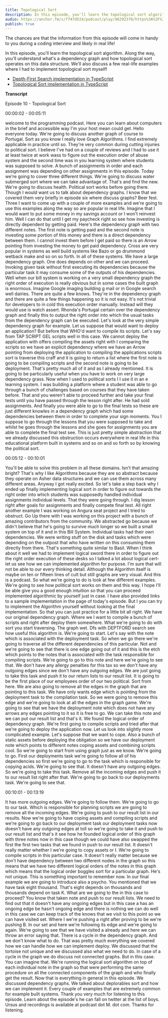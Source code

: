 ```yaml
---
title: Topological Sort
description: In this episode, you'll learn the topological sort algorithm. Along the way, you'll understand what's a dependency graph and how topological sort operates on this data structure. We'll also discuss a few real-life examples where I had to implement topological sort myself!
audio: https://anchor.fm/s/ff47d524/podcast/play/96292370/https%3A%2F%2Fd3ctxlq1ktw2nl.cloudfront.net%2Fstaging%2F2024-11-26%2F392135406-44100-2-1b86d41631cfb366.mp3
publish: true
---
```


The chances are that the information from this episode will come in handy to you during a coding interview and likely in real life!

In this episode, you'll learn the topological sort algorithm. Along the way, you'll understand what's a dependency graph and how topological sort operates on this data structure. We'll also discuss a few real-life examples where I had to implement topological sort myself!

- [Depth-First Search implementation in TypeScript](https://github.com/mgechev/programming-podcast-samples/blob/master/graph-traversal/dfs.ts)
- [Topological Sort implementation in TypeScript](https://github.com/mgechev/programming-podcast-samples/blob/master/topological-sort/topological-sort.ts)

**Transcript**

Episode 10 - Topological Sort

00:00:02 - 00:05:11

welcome to the programming podcast. Here you can learn about computers in the brief and accessible way I'm your host mean could get. Hello everyone today. We're going to discuss another graph of course to Portugal. Sort as you know I really love Graph Algorithms. I find extremely applicable in practice until so. They're very common during cutting injuries to political sort. I believe I've had on a couple of reviews and I had to use it at least twice at work wass to figure out the execution order of abuse system and the second time was in you learning system where students was supposed to solve. A bunch of assignments in order and each assignment was depending on other assignments in this episode. Today we're going to cover three different things. We're going to discuss water submerged sort where we can take advantage of. That's and find the new. We're going to discuss health. Political sort works before going there. Though I would want us to talk about dependency graphs. I know that we covered them very briefly in episode six where discuss graphs? Beer fest. Three I want to come up with a couple of more examples and we're going to use this examples along the way so are popular in real life. Imagine that I would want to put some money in my savings account or I won't reinvest him. Well I can do that until I get my paycheck right so see how investing is directly dependent by getting paid. Here's the dependency graph with two different notes. The first note is getting paid and the second note is investing some portion of this money and there is a direct dependency between them. I cannot invest them before I get paid so there is an Arrow pointing from investing the money to get paid dependency. Cross are very popular in systems as well build systems like Bazo or go drummond wetback make and so on so forth. In all of these systems. We have a large dependency graph. One does depends on other and we can proceed. Invoking given task without first executing its dependencies because the particular task it may consume some of the outputs of his dependencies. Well when our bill system is working on a very small dependency graph the right order of execution is really obvious but in some cases the built graph is enormous. Imagine Google imaging building g mail or in Google search well dairies. There are quite a few knows. They're in the dependency graph and there are quite a few things happening so it is not easy. It's not trivial for developers to in cold this execution order manually. Instead will they would use is watch assert. Rhonda's Portugal certain over the dependency graph and finally this to output the right order into which the usual tasks from the dependency graph can be executed. Let's look at the very simple dependency graph for example. Let us suppose that would want to deploy an application? But before that WHO'd want to compile its scripts. Let's say from TAP SCRIPT GEL scripts well in this case. We cannot deploy the application with offers compiling the assets right with I comparing the scripts so we have an explicit dependency where we have an Arrow pointing from deploying the application to compiling the applications scripts sort is traverse this craff and it is going to return a list where the first note is going to be compiling scripts and the second note is going to be deployment. That's pretty much all of it and as I already mentioned. It is going to be particularly useful when you have to work on very large dependency grass. Now when I used to political sorts I I use it in an e learning system. I was building a platform where a student was able to go through a bunch of challenges based on courses that they have taken before. That and you weren't able to proceed further and take your final tests until you have passed through the lesson right after. He had sold assignments. And finally you were able to go to the final tests so these are just different knowles in a dependency graph which had some dependencies between them in order to complete your sign moments. You I suppose to go through the lessons that you were supposed to take and whilst he goes through the lessons and she goes for assignments you are able to complete the final test see. This is just pretty simple abstraction that we already discussed this obstruction occurs everywhere in real life in this educational platform built in systems and so on and so forth so by knowing the political sort.


00:05:12 - 00:10:01

You'll be able to solve this problem in all these domains. Isn't that amazing bright? That's why I like Algorithms because they are so abstract because they operate on Asher data structures and we can use them across many different areas. Anyway I got really excited. So let's take a step back why I ended up finally implementing logical sort in order to figure out towards the right order into which students was supposedly handled individual assignments individual levels. That they were going through. I dig lesson right after goals for assignments and finally compete final test. All right another example I was working on Angura seat project and I tried to obstruct. Go Up there with I was working on this project with a bunch of amazing contributors from the community. We abstracted go because we didn't believe that he's going to survive much longer so we built a small system on top of it and in this Bill System. Individual tasks had their own dependencies. We were writing stuff on the disk and tasks which were depending on the outpost that who have written on this consuming them directly from there. That's something quite similar to Basil. When I think about it well we had to implement logical sword there in order to figure out the right order execution of these desks so I talked a lot about logical cert- let us see how we can implemented algorithm for purpose. I'm sure that will not be able to our every thinking detail. Although the Algorithm itself is maybe on ten or fifteen lines of cult but still graphs are very visual. And this is a podcast. So what we're going to do is look at few different examples. We're going to see how political sort works on them and this way. I hope I'll be able give you a good enough intuition so that you can proceed implemented algorithmic by yourself just in case. I have also provided links to a sample implementation in the page of today's episode. But I you can try to implement the Algorithm yourself without looking at the final implementation. So that you can just practice for a little bit all right. We have our original dependency graph. Where we I want to compile a bunch of scripts and right after deploy them somewhere. What we're going to do with sort you start traversing. The graph wet. Dfs with DEPTFORD search see how useful this algorithm is. We're going to start. Let's say with the note which is associated with the deployment task. So when we go there we're going to traverse all the different dependencies of this particular. Not and we're going to see that there is one edge going out of it and this is the etch which points to the notes that is associated with the task responsible for compiling scripts. We're going to go to this note and here we're going to see that. We don't have any allergy penalties for this tax so we don't have any outgoing edges since we don't have any outgoing edges. We are just going to take this task and push it to our return lists to our result list. It is going to be the first place of our employees order of our two political. Sort from here. We are also going to remove all the edges in the graph that are pointing to this task. We have only wants edge which is pointing from the deployment task to the compilation task. So we were going to remove this edge and we're going to look at all the edges in the graph game. We're going to see that we have the deployment note which does not have any arrows any edges pointing to it so it is free to go. We can take this note and we can put our result list and that's it. We found the logical order of dependency graph. We're first going to compile scripts and tried after that we're going to deploy the application now. Let us look into slightly more complicated example. Let's suppose that we want to cope. Also a bunch of static assets before deploying the obligation so we have our deployment note which points to different notes coping assets and combining scripts cool. So we're going to start from using graph just as we know. We're going to go. First our deployments task we're going to follow all of his dependencies so first we're going to go to the task which is responsible for copying acids. We're going to see that. It doesn't have any outgoing edges. So we're going to take this task. Remove all the incoming edges and push it to our result list right after that. We're going to go back to our deployments task. We're going to see that.


00:10:01 - 00:13:19

It has more outgoing edges. We're going to follow them. We're going to go to our task. Which is responsible for planning scripts we are going to remove all the incoming edges. We're going to push to our result list in our results. Now we're going to have coping assets and compiling scripts and we're going to go back to our deployment task our deployment tasks now doesn't have any outgoing edges at toll so we're going to take it and push to our result list and that's it see how he founded logical order of this graph with three notes now in this case though we could have also swapped the first the first two tasks that we found in push to our result list. It doesn't really matter whether I we're going to copy assets or I. We're going to compile scripts in this particular case. It doesn't really matter because we don't have dependency between two different nodes in the graph so this means that we have two different logical orders of the notes in this graph which means that the logical order boggles sort for a particular graph. He's not unique. This is something important to remember now. In our final example we are going to introduce also a psycho. You mentioned that we have task eight thousand. That's eight depends on thousands and thousands depend on task K. What are we going to the in this case to proceed? You know that taken note and push to our result lists. We need to find out that it doesn't have any ongoing edges but in this case a has an ongoing edge be hasn't ongoing edge and there is nothing we can do well in this case we can keep track of the knows that we visit to this point so we can have visited set. Where I we're pushing a right after proving to be we're pushing B. In our set and here we're following its edge and we're going to again. We're going to see that we have visited a already and here we can throw an error saying that. There is a cycle in the dependency graph. And we don't know what to do. That was pretty much everything we covered how we can handle how we can implement deploy. We discussed that the tortoise not unique and we discussed also what we need to do. In case of a cycle in the graph we do discuss not connected graphs. But in this case. You can imagine that. We're running the logical sort algorithm on top of each individual note in the graph so that were performing the same procedure on all the connected components of the graph and who finally get the result. Now that is everything in general in this episode. We discussed dependency graphs. We talked about deplorables sort and how we can implement it. Every couple of examples that are extremely common for example built systems. Thank you very much for listening to this episode. Learn about the episode's he can fall on twitter at the list of boys. Ursus and recordings is available at podcast dot M. dot com. Thanks for listening.

